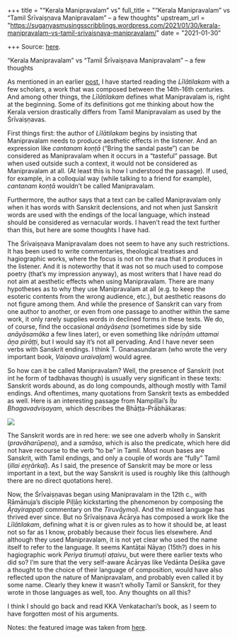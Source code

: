 +++
title = "“Kerala Manipravalam” vs"
full_title = "“Kerala Manipravalam” vs “Tamil Śrīvaiṣṇava Manipravalam” – a few thoughts"
upstream_url = "https://suganyasmusingsscribblings.wordpress.com/2021/01/30/kerala-manipravalam-vs-tamil-srivaisnava-manipravalam/"
date = "2021-01-30"

+++
Source: [here](https://suganyasmusingsscribblings.wordpress.com/2021/01/30/kerala-manipravalam-vs-tamil-srivaisnava-manipravalam/).

“Kerala Manipravalam” vs “Tamil Śrīvaiṣṇava Manipravalam” – a few thoughts

As mentioned in an earlier [post](https://suganyasmusingsscribblings.wordpress.com/2021/01/21/when-did-the-srivai%e1%b9%a3%e1%b9%87ava-acaryas-call-their-language-manipravalam/), I have started reading the *Līlātilakam* with a few scholars, a work that was composed between the 14th-16th centuries. And among other things, the *Līlātilakam* defines what Manipravalam is, right at the beginning. Some of its definitions got me thinking about how the Kerala version drastically differs from Tamil Manipravalam as used by the Śrīvaiṣṇavas.

First things first: the author of *Līlātilakam* begins by insisting that Manipravalam needs to produce aesthetic effects in the listener. And an expression like *cantanam koṇṭā* (“Bring the sandal paste”) can be considered as Manipravalam when it occurs in a “tasteful” passage. But when used outside such a context, it would not be considered as Manipravalam at all. (At least this is how I understood the passage). If used, for example, in a colloquial way (while talking to a friend for example), *cantanam koṇṭā* wouldn’t be called Manipravalam.

Furthermore, the author says that a text can be called Manipravalam only when it has words with Sanskrit declensions, and not when just Sanskrit words are used with the endings of the local language, which instead should be considered as vernacular words. I haven’t read the text further than this, but here are some thoughts I have had.

The Śrīvaiṣṇava Manipravalam does not seem to have any such restrictions. It has been used to write commentaries, theological treatises and hagiographic works, where the focus is not on the rasa that it produces in the listener. And it is noteworthy that it was not so much used to compose poetry (that’s my impression anyway), as most writers that I have read do not aim at aesthetic effects when using Manipravalam. There are many hypotheses as to why they use Manipravalam at all (e.g. to keep the esoteric contents from the wrong audience, etc.), but aesthetic reasons do not figure among them. And while the presence of Sanskrit can vary from one author to another, or even from one passage to another within the same work, it only rarely supplies words in declined forms in these texts. We do, of course, find the occasional *anāyāsena* (sometimes side by side *anāyāsamāka* a few lines later), or even something like *nārīṇām uttamai āṉa pirāṭṭi*, but I would say it’s not all pervading. And I have never seen verbs with Sanskrit endings. I think T. Gnanasundaram (who wrote the very important book, *Vaiṇava uraivaḷam*) would agree.

So how can it be called Manipravalam? Well, the presence of Sanskrit (not int he form of tadbhavas though) is usually very significant in these texts: Sanskrit words abound, as do long compounds, although mostly with Tamil endings. And oftentimes, many quotations from Sanskrit texts as embedded as well. Here is an interesting passage from Nampiḷḷai’s *Īṭu Bhagavadviṣayam*, which describes the Bhāṭṭa-Prābhākaras:

![](https://suganyasmusingsscribblings.files.wordpress.com/2021/01/screenshot-2021-01-30-at-9.21.37-am.png?w=1024)

The Sanskrit words are in red here: we see one adverb wholly in Sanskrit (*pravāharūpeṇa*), and a *samāsa*, which is also the predicate, which here did not have recourse to the verb “to be” in Tamil. Most noun bases are Sanskrit, with Tamil endings, and only a couple of words are “fully” Tamil (*illai eṉṟārkaḷ*). As I said, the presence of Sanskrit may be more or less important in a text, but the way Sanskrit is used is roughly like this (although there are no direct quotations here).

Now, the Śrīvaiṣṇavas began using Manipravalam in the 12th c., with Rāmānuja’s disciple Piḷḷāṉ kickstarting the phenomenon by composing the *Āṟayirappaṭi* commentary on the *Tiruvāymoḻi*. And the mixed language has thrived ever since. But no Śrīvaiṣṇava Ācārya has composed a work like the *Līlātilakam*, defining what it is or given rules as to how it should be, at least not so far as I know, probably because their focus lies elsewhere. And although they used Manipravalam, it is not yet clear who used the name itself to refer to the language. It seems Kantāṭai Nāyaṉ (15th?) does in his hagiographic work *Periya tirumuṭi aṭaivu*, but were there earlier texts who did so? I’m sure that the very self-aware Ācāryas like Vedānta Deśika gave a thought to the choice of their language of composition, would have also reflected upon the nature of Manipravalam, and probably even called it by some name. Clearly they knew it wasn’t wholly Tamil or Sanskrit, for they wrote in those languages as well, too. Any thoughts on all this?

I think I should go back and read KKA Venkatachari’s book, as I seem to have forgotten most of his arguments.

Notes: the featured image was taken from [here](https://en.wikipedia.org/wiki/Grantha_script#/media/File:Mandakapattu_Inscription.jpg).
